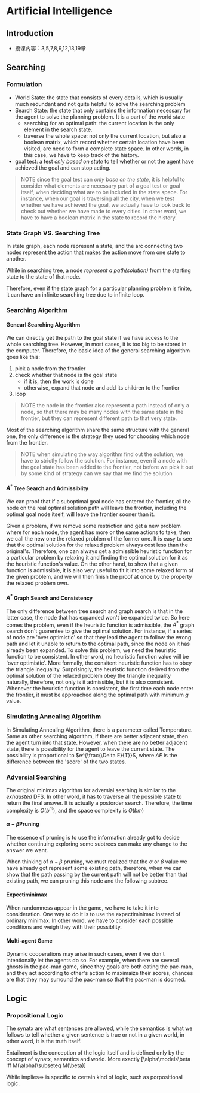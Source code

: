 # Artificial Intelligence

## Introduction

- 授课内容：3,5,7,8,9,12,13,19章

## Searching

### Formulation

- World State: the state that consists of every details, which is usually much redundant and not quite helpful to solve the searching problem
- Search State: the state that only contains the information necessary for the agent to solve the planning problem. It is a part of the world state
  - searching for an optimal path: the current location is the only element in the search state.
  - traverse the whole space: not only the current location, but also a boolean matrix, which record whether certain location have been visited, are need to form a complete state space. In other words, in this case, we have to keep track of the history.
- goal test: a test *only based on state* to tell whether or not the agent have achieved the goal and can stop acting.

> NOTE
> since the goal test can *only base on the state*, it is helpful to consider what elements are necessary part of a goal test or goal itself, when deciding what are to be included in the state space. For instance, when our goal is traversing all the city, when we test whether we have achieved the goal, we actually have to look back to check out whether we have made to every cities. In other word, we have to have a boolean matrix in the state to record the history.

### State Graph VS. Searching Tree

In state graph, each node represent a state, and the arc connecting two nodes represent the action that makes the action move from one state to another.

While in searching tree, a node *represent a path(solution)* from the starting state to the state of that node.

Therefore, even if the state graph for a particular planning problem is finite, it can have an infinite searching tree due to infinite loop.

### Searching Algorithm

#### Genearl Searching Algorithm

We can directly get the path to the goal state if we have access to the whole searching tree. However, in most cases, it is too big to be stored in the computer. Therefore, the basic idea of the general searching algorithm goes like this:

1. pick a node from the frontier
2. check whether that node is the goal state
   - if it is, then the work is done
   - otherwise, expand that node and add its children to the frontier
3. loop

> NOTE
> the node in the frontier also represent a path instead of only a node, so that there may be many nodes with the same state in the frontier, but they can represent different path to that very state.

Most of the searching algorithm share the same structure with the general one, the only difference is the strategy they used for choosing which node from the frontier.

> NOTE
> when simulating the way algorithm find out the solution, we have to strictly follow the solution. For instance, even if a node with the goal state has been added to the frontier, not before we pick it out by some kind of strategy can we say that we find the solution

#### $A^*$ Tree Search and Admissiblity

We can proof that if a suboptimal goal node has entered the frontier, all the node on the real optimal solution path will leave the frontier, including the optimal goal node itself, will leave the frontier sooner than it.

Given a problem, if we remove some restriction and get a new problem where for each node, the agent has more or the same actions to take, then we call the new one the relaxed problem of the former one. It is easy to see that the optimal solution for the relaxed problem always cost less than the original's. Therefore, one can always get a admissible heuristic function for a particular problem by relaxing it and finding the optimal solution for it as the heuristic function's value. On the other hand, to show that a given function is admissible, it is also very useful to fit it into some relaxed form of the given problem, and we will then finish the proof at once by the property the relaxed problem own.

#### $A^*$ Graph Search and Consistency

The only difference between tree search and graph search is that in the latter case, the node that has expanded won't be expanded twice. So here comes the problem, even if the heuristic function is admissible, the $A^*$ graph search don't guarentee to give the optimal solution. For instance, if a series of node are 'over optimistic' so that they lead the agent to follow the wrong path and let it unable to return to the optimal path, since the node on it has already been expanded. To solve this problem, we need the heuristic function to be consistent. In other word, no heuristic function value will be 'over optimistic'. More formally, the consitent heuristic function has to obey the triangle inequality. Surprisingly, the heuristic function derived from the optimal solution of the relaxed problem obey the triangle inequality naturally, therefore, not only is it admissible, but it is also consistent. Whenever the heuristic function is consistent, the first time each node enter the frontier, it must be approached along the optimal path with minimum $g$ value.

### Simulating Annealing Algorithm

In Simulating Annealing Algorithm, there is a parameter called Temperature. Same as other searching algorithm, if there are better adjacent state, then the agent turn into that state. However, when there are no better adjacent state, there is possibility for the agent to leave the current state. The possibility is proportional to $e^{\frac{\Delta E}{T}}$, where $\Delta E$ is the difference between the 'score' of the two states.

### Adversial Searching

The original minimax algorithm for adversial searhing is similar to the *exhausted* DFS. In other word, it has to traverse all the possible state to return the final answer. It is actually a postorder search. Therefore, the time complexity is $O(b^m)$, and the space complexity is $O(bm)$

#### $\alpha-\beta$Pruning

The essence of pruning is to use the information already got to decide whether continuing exploring some subtrees can make any change to the answer we want.

When thinking of $\alpha-\beta$ pruning, we must realized that the $\alpha$ or $\beta$ value we have already got represent some existing path, therefore, when we can show that the path passing by the current path will not be better than that existing path, we can pruning this node and the following subtree.

#### Expectiminimax

When randomness appear in the game, we have to take it into consideration. One way to do it is to use the expectiminimax instead of ordinary minimax. In other word, we have to consider each possible conditions and weigh they with their possiblity.

#### Multi-agent Game

Dynamic cooperations may arise in such cases, even if we don't intentionally let the agents do so. For example, when there are several ghosts in the pac-man game, since they goals are both eating the pac-man, and they act according to other's action to maximaize their scores, chances are that they may surround the pac-man so that the pac-man is doomed.

## Logic

### Propositional Logic

The synatx are what sentences are allowed, while the semantics is what we follows to tell whether a given sentence is true or not in a given world, in other word, it is the truth itself.

Entailment is the conception of the logic itself and is defined only by the concept of synatx, semantics and world. More exactly
\[\alpha\models\beta iff M(\alpha)\subseteq M(\beta)\]

While implies$\Rightarrow$ is specific to certain kind of logic, such as porpositional logic.
